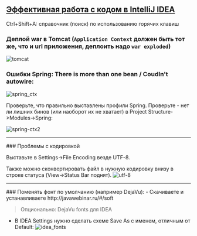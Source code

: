 <a href="http://jeeconf.com/archive/jeeconf-2013/materials/intellij-idea/">Эффективная работа с кодом в IntelliJ IDEA</a>
-------

Ctrl+Shift+A:  справочник (поиск) по использованию горячих клавиш

### Деплой war в Tomcat (`Application Context` должен быть тот же, что и url приложения, деплоить надо `war exploded`)
![tomcat](https://cloud.githubusercontent.com/assets/975870/11599106/057932c4-9ad6-11e5-9e9e-fe9fd389532e.png)

###   Ошибки Spring: There is more than one bean / Coudln't autowire:
![spring_ctx](https://cloud.githubusercontent.com/assets/13649199/10559681/96b8bcca-74ff-11e5-8203-8d0d4cf1bd19.png)


Проверьте, что правильно выставлены профили Spring.
Проверьте - нет ли лишних бинов (или наоборот их не хватает) в Project Structure->Modules->Spring:

![spring-ctx2](https://cloud.githubusercontent.com/assets/13649199/10559730/4e60dea2-7500-11e5-8018-420e12fc7f5c.png)

<hr>
### Проблемы с кодировкой

Выставьте в Settings->File Encoding везде UTF-8.

Также можно сконвертировать файл в нужную кодировку внизу в строке статуса (View->Status Bar поднят).
![utf-8](https://cloud.githubusercontent.com/assets/13649199/10559841/e1b65654-7501-11e5-8913-d2b5b4e25087.png)

<hr>
### Поменять фонт по умолчанию (например DejaVu):
- Скачиваете и устанавливаете http://javawebinar.ru/#/soft
 
> Опционально:  DejaVu fonts для IDEA

- В IDEA Settings нужно сделать схеме Save As с именем, отличным от Default:
![idea_fonts](https://cloud.githubusercontent.com/assets/11200258/11875035/b09d058c-a4f3-11e5-9d35-88e1b607c310.png)